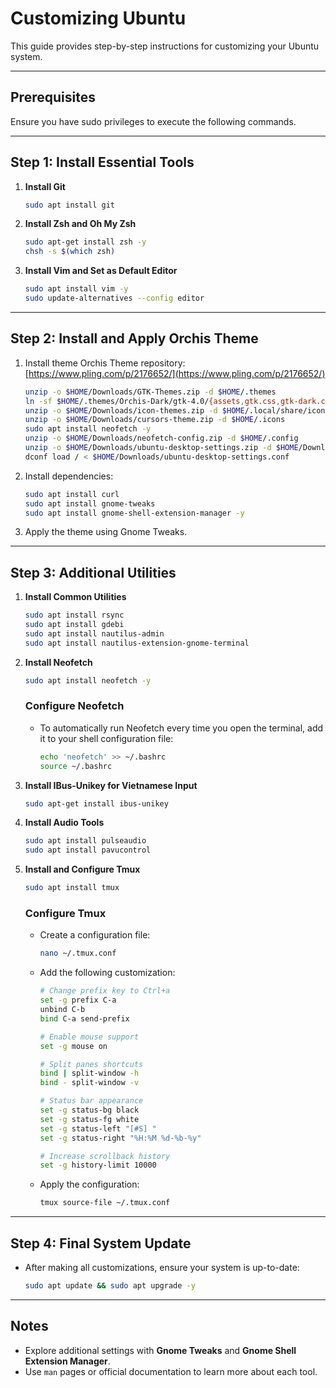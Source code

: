 # Customizing Ubuntu

This guide provides step-by-step instructions for customizing your Ubuntu system.

---

## Prerequisites
Ensure you have sudo privileges to execute the following commands.

---

## Step 1: Install Essential Tools
1. **Install Git**  
   ```bash
   sudo apt install git
   ```

2. **Install Zsh and Oh My Zsh**  
   ```bash
   sudo apt-get install zsh -y
   chsh -s $(which zsh)
   ```

3. **Install Vim and Set as Default Editor**  
   ```bash
   sudo apt install vim -y
   sudo update-alternatives --config editor
   ```

---

## Step 2: Install and Apply Orchis Theme
1. Install theme Orchis Theme repository:  
   [https://www.pling.com/p/2176652/](https://www.pling.com/p/2176652/)
   ```bash
   unzip -o $HOME/Downloads/GTK-Themes.zip -d $HOME/.themes
   ln -sf $HOME/.themes/Orchis-Dark/gtk-4.0/{assets,gtk.css,gtk-dark.css} $HOME/.config/gtk-4.0
   unzip -o $HOME/Downloads/icon-themes.zip -d $HOME/.local/share/icons
   unzip -o $HOME/Downloads/cursors-theme.zip -d $HOME/.icons
   sudo apt install neofetch -y
   unzip -o $HOME/Downloads/neofetch-config.zip -d $HOME/.config
   unzip -o $HOME/Downloads/ubuntu-desktop-settings.zip -d $HOME/Downloads
   dconf load / < $HOME/Downloads/ubuntu-desktop-settings.conf
   ```

3. Install dependencies:  
   ```bash
   sudo apt install curl
   sudo apt install gnome-tweaks
   sudo apt install gnome-shell-extension-manager -y
   ```

4. Apply the theme using Gnome Tweaks.

---

## Step 3: Additional Utilities
1. **Install Common Utilities**  
   ```bash
   sudo apt install rsync
   sudo apt install gdebi
   sudo apt install nautilus-admin
   sudo apt install nautilus-extension-gnome-terminal
   ```

2. **Install Neofetch**  
   ```bash
   sudo apt install neofetch -y
   ```

   ### Configure Neofetch
   - To automatically run Neofetch every time you open the terminal, add it to your shell configuration file:
     ```bash
     echo 'neofetch' >> ~/.bashrc
     source ~/.bashrc
     ```

3. **Install IBus-Unikey for Vietnamese Input**  
   ```bash
   sudo apt-get install ibus-unikey
   ```

4. **Install Audio Tools**  
   ```bash
   sudo apt install pulseaudio
   sudo apt install pavucontrol
   ```

5. **Install and Configure Tmux**  
   ```bash
   sudo apt install tmux
   ```
   
   ### Configure Tmux
   - Create a configuration file:
     ```bash
     nano ~/.tmux.conf
     ```
   - Add the following customization:
     ```bash
     # Change prefix key to Ctrl+a
     set -g prefix C-a
     unbind C-b
     bind C-a send-prefix

     # Enable mouse support
     set -g mouse on

     # Split panes shortcuts
     bind | split-window -h
     bind - split-window -v

     # Status bar appearance
     set -g status-bg black
     set -g status-fg white
     set -g status-left "[#S] "
     set -g status-right "%H:%M %d-%b-%y"

     # Increase scrollback history
     set -g history-limit 10000
     ```
   - Apply the configuration:
     ```bash
     tmux source-file ~/.tmux.conf
     ```

---

## Step 4: Final System Update
- After making all customizations, ensure your system is up-to-date:
  ```bash
  sudo apt update && sudo apt upgrade -y
  ```

---

## Notes
- Explore additional settings with **Gnome Tweaks** and **Gnome Shell Extension Manager**.
- Use `man` pages or official documentation to learn more about each tool.
